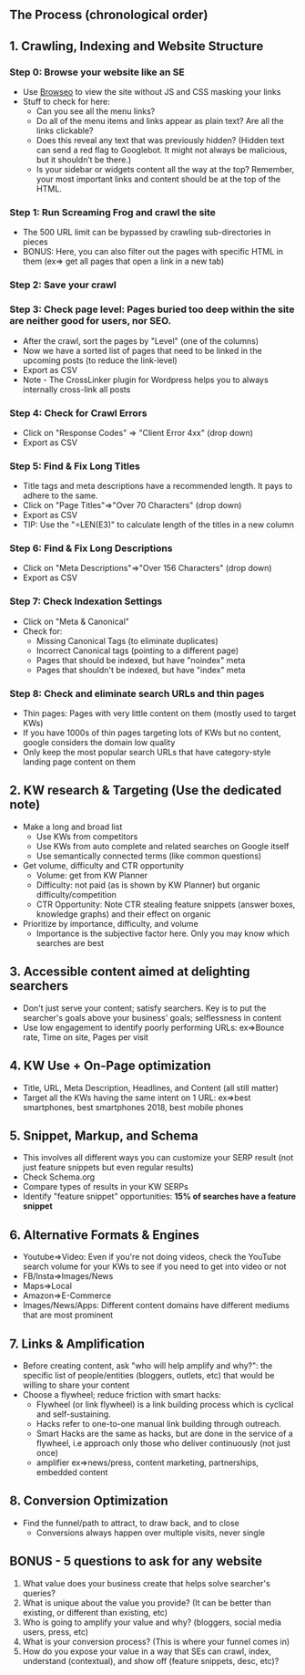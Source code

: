 ## The Process (chronological order)
## 1. Crawling, Indexing and Website Structure 
### Step 0: Browse your website like an SE
* Use [Browseo](http://browseo.net) to view the site without JS and CSS masking your links
* Stuff to check for here:
    * Can you see all the menu links?
    * Do all of the menu items and links appear as plain text? Are all the links clickable?
    * Does this reveal any text that was previously hidden? (Hidden text can send a red flag to Googlebot. It might not always be malicious, but it shouldn’t be there.)
    * Is your sidebar or widgets content all the way at the top? Remember, your most important links and content should be at the top of the HTML.
### Step 1: Run Screaming Frog and crawl the site
* The 500 URL limit can be bypassed by crawling sub-directories in pieces
* BONUS: Here, you can also filter out the pages with specific HTML in them (ex=> get all pages that open a link in a new tab)
### Step 2: Save your crawl
### Step 3: Check page level: Pages buried too deep within the site are neither good for users, nor SEO. 
* After the crawl, sort the pages by "Level" (one of the columns)
* Now we have a sorted list of pages that need to be linked in the upcoming posts (to reduce the link-level)
* Export as CSV
* Note - The CrossLinker plugin for Wordpress helps you to always internally cross-link all posts
### Step 4: Check for Crawl Errors
* Click on "Response Codes" =>  "Client Error 4xx" (drop down)
* Export as CSV
### Step 5: Find & Fix Long Titles
* Title tags and meta descriptions have a recommended length. It pays to adhere to the same.
* Click on "Page Titles"=>"Over 70 Characters" (drop down)
* Export as CSV
* TIP: Use the "=LEN(E3)" to calculate length of the titles in a new column
### Step 6: Find & Fix Long Descriptions
* Click on "Meta Descriptions"=>"Over 156 Characters" (drop down)
* Export as CSV
### Step 7: Check Indexation Settings
* Click on "Meta & Canonical"
* Check for:
    * Missing Canonical Tags (to eliminate duplicates)
    * Incorrect Canonical tags (pointing to a different page)
    * Pages that should be indexed, but have "noindex" meta
    * Pages that shouldn't be indexed, but have "index" meta
### Step 8: Check and eliminate search URLs and thin pages
* Thin pages: Pages with very little content on them (mostly used to target KWs)
* If you have 1000s of thin pages targeting lots of KWs but no content, google considers the domain low quality
* Only keep the most popular search URLs that have category-style landing page content on them

## 2. KW research & Targeting (Use the dedicated note)
* Make a long and broad list
    * Use KWs from competitors
    * Use KWs from auto complete and related searches on Google itself
    * Use semantically connected terms (like common questions)
* Get volume, difficulty and CTR opportunity
    * Volume: get from KW Planner 
    * Difficulty: not paid (as is shown by KW Planner) but organic difficulty/competition
    * CTR Opportunity: Note CTR stealing feature snippets (answer boxes, knowledge graphs) and their effect on organic 
* Prioritize by importance, difficulty, and volume
    * Importance is the subjective factor here. Only you may know which searches are best
## 3. Accessible content aimed at delighting searchers
* Don't just serve your content; satisfy searchers. Key is to put the searcher's goals above your business' goals; selflessness in content
* Use low engagement to identify poorly performing URLs: ex=>Bounce rate, Time on site, Pages per visit
## 4. KW Use + On-Page optimization
* Title, URL, Meta Description, Headlines, and Content (all still matter)
* Target all the KWs having the same intent on 1 URL: ex=>best smartphones, best smartphones 2018, best mobile phones
## 5. Snippet, Markup, and Schema
* This involves all different ways you can customize your SERP result (not just feature snippets but even regular results)
* Check Schema.org
* Compare types of results in your KW SERPs
* Identify "feature snippet" opportunities: **15% of searches have a feature snippet**
## 6. Alternative Formats & Engines
* Youtube=>Video: Even if you're not doing videos, check the YouTube search volume for your KWs to see if you need to get into video or not
* FB/Insta=>Images/News
* Maps=>Local
* Amazon=>E-Commerce
* Images/News/Apps: Different content domains have different mediums that are most prominent
## 7. Links & Amplification
* Before creating content, ask "who will help amplify and why?": the specific list of people/entities (bloggers, outlets, etc) that would be willing to share your content
* Choose a flywheel; reduce friction with smart hacks: 
    * Flywheel (or link flywheel) is a link building process which is cyclical and self-sustaining. 
    * Hacks refer to one-to-one manual link building through outreach. 
    * Smart Hacks are the same as hacks, but are done in the service of a flywheel, i.e approach only those who deliver continuously (not just once)
    * amplifier ex=>news/press, content marketing, partnerships, embedded content
## 8. Conversion Optimization
* Find the funnel/path to attract, to draw back, and to close
    * Conversions always happen over multiple visits, never single 


## BONUS - 5 questions to ask for any website
1. What value does your business create that helps solve searcher's queries?
2. What is unique about the value you provide? (It can be better than existing, or different than existing, etc)
3. Who is going to amplify your value and why? (bloggers, social media users, press, etc)
4. What is your conversion process? (This is where your funnel comes in)
5. How do you expose your value in a way that SEs can crawl, index, understand (contextual), and show off (feature snippets, desc, etc)?

